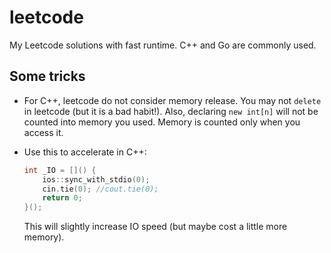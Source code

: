 # leetcode
My Leetcode solutions with fast runtime. C++ and Go are commonly used.

## Some tricks

* For C++, leetcode do not consider memory release. You may not `delete` in leetcode (but it is a bad habit!). Also, declaring `new int[n]` will not be counted into memory you used. Memory is counted only when you access it.

* Use this to accelerate in C++:

  ```c++
  int _IO = []() {
      ios::sync_with_stdio(0);
      cin.tie(0); //cout.tie(0);
      return 0;
  }();
  ```

  This will slightly increase IO speed (but maybe cost a little more memory).

